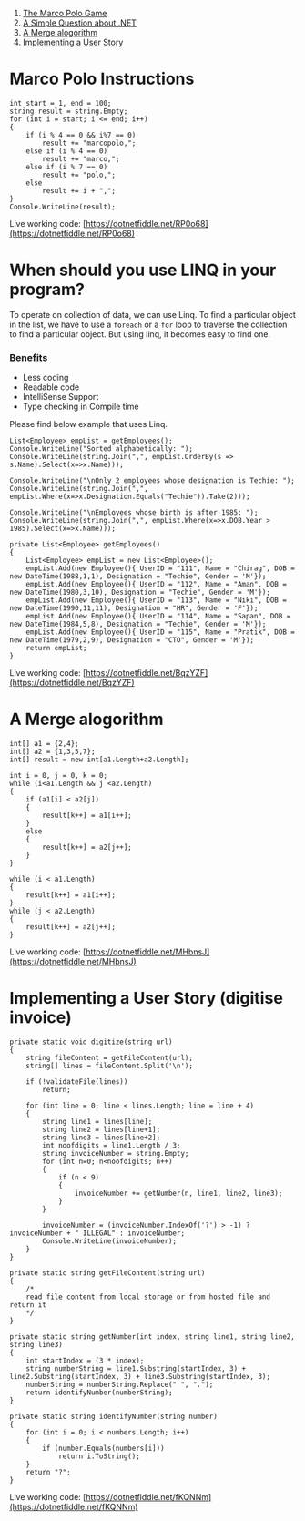 1. [The Marco Polo Game](#marco-polo-instructions)
2. [A Simple Question about .NET](#when-should-you-use-linq-in-your-program)
3. [A Merge alogorithm](#a-merge-alogorithm)
4. [Implementing a User Story](#implementing-a-user-story-digitise-invoice)

# Marco Polo Instructions
```
int start = 1, end = 100;
string result = string.Empty;
for (int i = start; i <= end; i++)
{
	if (i % 4 == 0 && i%7 == 0)
		result += "marcopolo,";
	else if (i % 4 == 0)
		result += "marco,";
	else if (i % 7 == 0)
		result += "polo,";
	else
		result += i + ",";
}
Console.WriteLine(result);
```
Live working code: [https://dotnetfiddle.net/RP0o68](https://dotnetfiddle.net/RP0o68)

# When should you use LINQ in your program? 

To operate on collection of data, we can use Linq. 
To find a particular object in the list, we have to use a `foreach` or a `for` loop to traverse the collection to find a particular object. But using linq, it becomes easy to find one.

### Benefits
* Less coding
* Readable code
* IntelliSense Support
* Type checking in Compile time

Please find below example that uses Linq.

```	
List<Employee> empList = getEmployees();
Console.WriteLine("Sorted alphabetically: ");
Console.WriteLine(string.Join(",", empList.OrderBy(s => s.Name).Select(x=>x.Name)));

Console.WriteLine("\nOnly 2 employees whose designation is Techie: ");
Console.WriteLine(string.Join(",", empList.Where(x=>x.Designation.Equals("Techie")).Take(2)));

Console.WriteLine("\nEmployees whose birth is after 1985: ");
Console.WriteLine(string.Join(",", empList.Where(x=>x.DOB.Year > 1985).Select(x=>x.Name)));
		
private List<Employee> getEmployees()
{
	List<Employee> empList = new List<Employee>();
	empList.Add(new Employee(){ UserID = "111", Name = "Chirag", DOB = new DateTime(1988,1,1), Designation = "Techie", Gender = 'M'});
	empList.Add(new Employee(){ UserID = "112", Name = "Aman", DOB = new DateTime(1980,3,10), Designation = "Techie", Gender = 'M'});
	empList.Add(new Employee(){ UserID = "113", Name = "Niki", DOB = new DateTime(1990,11,11), Designation = "HR", Gender = 'F'});
	empList.Add(new Employee(){ UserID = "114", Name = "Sapan", DOB = new DateTime(1984,5,8), Designation = "Techie", Gender = 'M'});
	empList.Add(new Employee(){ UserID = "115", Name = "Pratik", DOB = new DateTime(1979,2,9), Designation = "CTO", Gender = 'M'});
	return empList;
}
```
Live working code: [https://dotnetfiddle.net/BqzYZF](https://dotnetfiddle.net/BqzYZF)

# A Merge alogorithm
```
int[] a1 = {2,4};
int[] a2 = {1,3,5,7};
int[] result = new int[a1.Length+a2.Length];

int i = 0, j = 0, k = 0;
while (i<a1.Length && j <a2.Length)
{
	if (a1[i] < a2[j])
	{
		result[k++] = a1[i++];
	}
	else
	{
		result[k++] = a2[j++];
	}
}

while (i < a1.Length)
{
	result[k++] = a1[i++];
}
while (j < a2.Length)
{
	result[k++] = a2[j++];
}
```
Live working code: [https://dotnetfiddle.net/MHbnsJ](https://dotnetfiddle.net/MHbnsJ)

# Implementing a User Story (digitise invoice)
```
private static void digitize(string url)
{
	string fileContent = getFileContent(url);
	string[] lines = fileContent.Split('\n');
	
	if (!validateFile(lines))
		return;
	
	for (int line = 0; line < lines.Length; line = line + 4)
	{
		string line1 = lines[line];
		string line2 = lines[line+1];
		string line3 = lines[line+2];
		int noofdigits = line1.Length / 3;
		string invoiceNumber = string.Empty;
		for (int n=0; n<noofdigits; n++)
		{
			if (n < 9)
			{
				invoiceNumber += getNumber(n, line1, line2, line3);
			}
		}
		
		invoiceNumber = (invoiceNumber.IndexOf('?') > -1) ? invoiceNumber + " ILLEGAL" : invoiceNumber;
		Console.WriteLine(invoiceNumber);
	}
}

private static string getFileContent(string url)
{
	/*
	read file content from local storage or from hosted file and return it
	*/
}

private static string getNumber(int index, string line1, string line2, string line3)
{
	int startIndex = (3 * index);
	string numberString = line1.Substring(startIndex, 3) + line2.Substring(startIndex, 3) + line3.Substring(startIndex, 3);
	numberString = numberString.Replace(" ", ".");
	return identifyNumber(numberString);
}

private static string identifyNumber(string number)
{
	for (int i = 0; i < numbers.Length; i++)
	{
		if (number.Equals(numbers[i]))
			return i.ToString();
	}
	return "?";
}
```
Live working code: [https://dotnetfiddle.net/fKQNNm](https://dotnetfiddle.net/fKQNNm)
